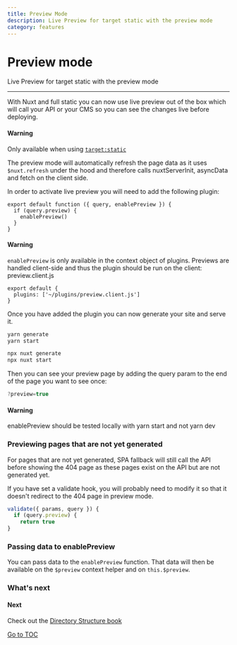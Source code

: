 ```yaml
---
title: Preview Mode
description: Live Preview for target static with the preview mode
category: features
---
```

# Preview mode

Live Preview for target static with the preview mode

---
With Nuxt and full static you can now use live preview out of the box which will call your API or your CMS so you can see the changes live before deploying.

#### Warning
Only available when using [`target:static`](./features/deployment-targets#static-hosting)


The preview mode will automatically refresh the page data as it uses `$nuxt.refresh` under the hood and therefore calls nuxtServerInit, asyncData and fetch on the client side.

In order to activate live preview you will need to add the following plugin:

```js{}[plugins/preview.client.js]
export default function ({ query, enablePreview }) {
  if (query.preview) {
    enablePreview()
  }
}
```

#### Warning
`enablePreview` is only available in the context object of plugins. Previews are handled client-side and
thus the plugin should be run on the client: preview.client.js


```js{}[nuxt.config.js]
export default {
  plugins: ['~/plugins/preview.client.js']
}
```

Once you have added the plugin you can now generate your site and serve it.


```bash [Yarn]
yarn generate
yarn start
```
```bash [NPX]
npx nuxt generate
npx nuxt start
```


Then you can see your preview page by adding the query param to the end of the page you want to see once:

```js
?preview=true
```

#### Warning
enablePreview should be tested locally with yarn start and not yarn
dev


### Previewing pages that are not yet generated

For pages that are not yet generated, SPA fallback will still call the API before showing the 404 page as these pages exist on the API but are not generated yet.

If you have set a validate hook, you will probably need to modify it so that it doesn't redirect to the 404 page in preview mode.

```js
validate({ params, query }) {
  if (query.preview) {
    return true
}
```

### Passing data to enablePreview

You can pass data to the `enablePreview` function. That data will then be available on the `$preview` context helper and on `this.$preview`.

### What's next

#### Next
Check out the [Directory Structure book](./directory-structure/nuxt)

<span style='float: footnote;'><a href="../../../../index.html#toc">Go to TOC</a></span>
